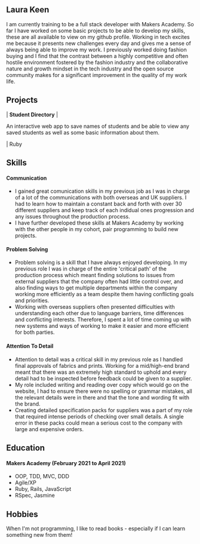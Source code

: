 ## Laura Keen

I am currently training to be a full stack developer with Makers Academy. So far I have worked on some basic projects to be able to develop my skills, these are all available to view on my github profile. Working in tech excites me because it presents new challenges every day and gives me a sense of always being able to improve my work. I previously worked doing fashion buying and I find that the contrast between a highly competitive and often hostile environment fostered by the fashion industry and the collaborative nature and growth mindset in the tech industry and the open source community makes for a significant improvement in the quality of my work life.

## Projects

| **Student Directory** | 

An interactive web app to save names of students and be able to view any saved students as well as some basic information about them.

| Ruby      

## Skills

#### Communication

- I gained great comunication skills in my previous job as I was in charge of a lot of the communications with both overseas and UK suppliers. I had to learn how to maintain a constant back and forth with over 30 different suppliers and keep track of each indidual ones progression and any issues throughout the production process.
- I have further developed these skills at Makers Academy by working with the other people in my cohort, pair programming to build new projects.

#### Problem Solving

- Problem solving is a skill that I have always enjoyed developing. In my previous role I was in charge of the entire 'critical path' of the production process which meant finding solutions to issues from external suppliers that the company often had little control over, and also finding ways to get multiple departments within the company working more efficiently as a team despite them having conflicting goals and priorities.
- Working with overseas suppliers often presented difficulties with understanding each other due to language barriers, time differences and conflicting interests. Therefore, I spent a lot of time coming up with new systems and ways of working to make it easier and more efficient for both parties.

#### Attention To Detail

- Attention to detail was a critical skill in my previous role as I handled final approvals of fabrics and prints. Working for a mid/high-end brand meant that there was an extremely high standard to uphold and every detail had to be inspected before feedback could be given to a supplier.
- My role included writing and reading over copy which would go on the website, I had to ensure there were no spelling or grammar mistakes, all the relevant details were in there and that the tone and wording fit with the brand.
- Creating detailed specification packs for suppliers was a part of my role that required intense periods of checking over small details. A single error in these packs could mean a serious cost to the company with large and expensive orders.

## Education

#### Makers Academy (February 2021 to April 2021)

- OOP, TDD, MVC, DDD
- Agile/XP
- Ruby, Rails, JavaScript
- RSpec, Jasmine

## Hobbies

When I'm not programming, I like to read books - especially if I can learn something new from them! 

